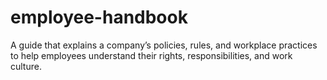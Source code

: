 # employee-handbook
A guide that explains a company’s policies, rules, and workplace practices to help employees understand their rights, responsibilities, and work culture.
